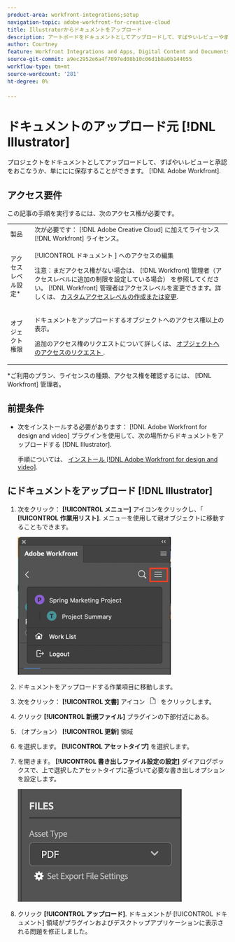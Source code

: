 ```yaml
---
product-area: workfront-integrations;setup
navigation-topic: adobe-workfront-for-creative-cloud
title: Illustratorからドキュメントをアップロード
description: アートボードをドキュメントとしてアップロードして、すばやいレビューや承認を得たり、Adobe Workfrontに保存するだけで済みます。
author: Courtney
feature: Workfront Integrations and Apps, Digital Content and Documents
source-git-commit: a9ec2952e6a4f7097ed08b10c06d1b8a0b144055
workflow-type: tm+mt
source-wordcount: '281'
ht-degree: 0%

---
```



# ドキュメントのアップロード元 [!DNL Illustrator]

プロジェクトをドキュメントとしてアップロードして、すばやいレビューと承認をおこなうか、単ににに保存することができます。 [!DNL Adobe Workfront].

## アクセス要件

この記事の手順を実行するには、次のアクセス権が必要です。

<table style="table-layout:auto"> 
 <col> 
 <col> 
 <tbody> 
  <!-- <tr> 
   <td role="rowheader">[!DNL Adobe Workfront] plan*</td> 
   <td> <p>[!UICONTROL Pro] or higher</p> </td> 
  </tr> 
  <tr data-mc-conditions=""> 
   <td role="rowheader">[!DNL Adobe Workfront] license*</td> 
   <td> <p>[!UICONTROL Work] or [!UICONTROL Plan]</p> </td> 
  </tr> 
  <tr> -->
   <td role="rowheader">製品</td> 
   <td>次が必要です： [!DNL Adobe Creative Cloud] に加えてライセンス [!DNL Workfront] ライセンス。</td> 
  </tr> 
  <tr> 
   <td role="rowheader">アクセスレベル設定*</td> 
   <td> <p>[!UICONTROL ドキュメント ] へのアクセスの編集</p> <p>注意：まだアクセス権がない場合は、 [!DNL Workfront] 管理者（アクセスレベルに追加の制限を設定している場合） を参照してください。 [!DNL Workfront] 管理者はアクセスレベルを変更できます。詳しくは、 <a href="../../administration-and-setup/add-users/configure-and-grant-access/create-modify-access-levels.md" class="MCXref xref">カスタムアクセスレベルの作成または変更</a>.</p> </td> 
  </tr> 
  <tr> 
   <td role="rowheader">オブジェクト権限</td> 
   <td> <p>ドキュメントをアップロードするオブジェクトへのアクセス権以上の表示。</p> <p>追加のアクセス権のリクエストについて詳しくは、 <a href="../../workfront-basics/grant-and-request-access-to-objects/request-access.md" class="MCXref xref">オブジェクトへのアクセスのリクエスト </a>.</p> </td> 
  </tr> 
 </tbody> 
</table>

&#42;ご利用のプラン、ライセンスの種類、アクセス権を確認するには、 [!DNL Workfront] 管理者。

## 前提条件

* 次をインストールする必要があります： [!DNL Adobe Workfront for design and video] プラグインを使用して、次の場所からドキュメントをアップロードする [!DNL Illustrator].

   手順については、 [インストール [!DNL Adobe Workfront for design and video]](/help/quicksilver/workfront-integrations-and-apps/adobe-workfront-for-creative-cloud/wf-install-cc.md).

## にドキュメントをアップロード [!DNL Illustrator]

1. 次をクリック： **[!UICONTROL メニュー]** アイコンをクリックし、「 **[!UICONTROL 作業用リスト]**. メニューを使用して親オブジェクトに移動することもできます。

   ![](assets/go-back-to-work-list-350x314.png)

1. ドキュメントをアップロードする作業項目に移動します。
1. 次をクリック： **[!UICONTROL 文書]** アイコン ![](assets/documents.png) をクリックします。

1. クリック **[!UICONTROL 新規ファイル]** プラグインの下部付近にある。
1. （オプション） **[!UICONTROL 更新]** 領域
1. を選択します。 **[!UICONTROL アセットタイプ]** を選択します。
1. を開きます。 **[!UICONTROL 書き出しファイル設定の設定]** ダイアログボックスで、上で選択したアセットタイプに基づいて必要な書き出しオプションを設定します。

   ![](assets/file-export-settings.png)
1. クリック **[!UICONTROL アップロード]**.
ドキュメントが [!UICONTROL ドキュメント] 領域がプラグインおよびデスクトップアプリケーションに表示される問題を修正しました。